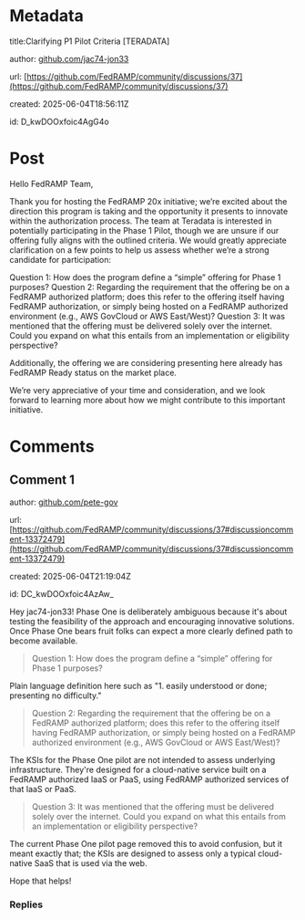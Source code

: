 # Metadata

title:Clarifying P1 Pilot Criteria [TERADATA]

author: [github.com/jac74-jon33](https://github.com/jac74-jon33)

url: [https://github.com/FedRAMP/community/discussions/37](https://github.com/FedRAMP/community/discussions/37)

created: 2025-06-04T18:56:11Z

id: D_kwDOOxfoic4AgG4o



# Post

Hello FedRAMP Team,

Thank you for hosting the FedRAMP 20x initiative; we’re excited about the direction this program is taking and the opportunity it presents to innovate within the authorization process. The team at Teradata is interested in potentially participating in the Phase 1 Pilot, though we are unsure if our offering fully aligns with the outlined criteria. We would greatly appreciate clarification on a few points to help us assess whether we’re a strong candidate for participation:

Question 1: How does the program define a “simple” offering for Phase 1 purposes?
Question 2: Regarding the requirement that the offering be on a FedRAMP authorized platform; does this refer to the offering itself having FedRAMP authorization, or simply being hosted on a FedRAMP authorized environment (e.g., AWS GovCloud or AWS East/West)?
Question 3: It was mentioned that the offering must be delivered solely over the internet. Could you expand on what this entails from an implementation or eligibility perspective?

Additionally, the offering we are considering presenting here already has FedRAMP Ready status on the market place.

We’re very appreciative of your time and consideration, and we look forward to learning more about how we might contribute to this important initiative.

# Comments




## Comment 1

author: [github.com/pete-gov](https://github.com/pete-gov)

url: [https://github.com/FedRAMP/community/discussions/37#discussioncomment-13372479](https://github.com/FedRAMP/community/discussions/37#discussioncomment-13372479)

created: 2025-06-04T21:19:04Z

id: DC_kwDOOxfoic4AzAw_

Hey jac74-jon33! Phase One is deliberately ambiguous because it's about testing the feasibility of the approach and encouraging innovative solutions. Once Phase One bears fruit folks can expect a more clearly defined path to become available. 

> Question 1: How does the program define a “simple” offering for Phase 1 purposes?

Plain language definition here such as "1. easily understood or done; presenting no difficulty."

> Question 2: Regarding the requirement that the offering be on a FedRAMP authorized platform; does this refer to the offering itself having FedRAMP authorization, or simply being hosted on a FedRAMP authorized environment (e.g., AWS GovCloud or AWS East/West)? 

The KSIs for the Phase One pilot are not intended to assess underlying infrastructure. They're designed for a cloud-native service built on a FedRAMP authorized IaaS or PaaS, using FedRAMP authorized services of that IaaS or PaaS.

> Question 3: It was mentioned that the offering must be delivered solely over the internet. Could you expand on what this entails from an implementation or eligibility perspective?

The current Phase One pilot page removed this to avoid confusion, but it meant exactly that; the KSIs are designed to assess only a typical cloud-native SaaS that is used via the web.

Hope that helps!


### Replies

